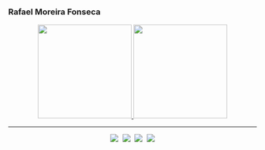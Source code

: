 ### Rafael Moreira Fonseca

<div align="center">
  <a href="https://github.com/RafaelMFonseca">
    <img height="190em" src="https://github-readme-stats-alpha-ashen.vercel.app/api?username=RafaelMFonseca&show_icons=true&theme=dracula&include_all_commits=true&count_private=true&hide=contribs&hide_rank=true"/>
    <img height="190em" src="https://github-readme-stats-alpha-ashen.vercel.app/api/top-langs/?username=RafaelMFonseca&layout=compact&langs_count=7&theme=dracula&hide=php,python,lua"/>
  </a>
</div>

---

<p align="center">
    <samp>
      <a href="https://rafaelmfonseca.github.io/blog/"><img src="https://img.shields.io/badge/-blog-%23333?style=for-the-badge&logo=blogger&logoColor=white"></a>
      <a href="https://www.linkedin.com/in/rafael-moreira-fonseca/"><img src="https://img.shields.io/badge/-Linkedin-%23333?style=for-the-badge&logo=linkedin&logoColor=white"></a>
      <a href="https://twitter.com/rafamfonseca"><img src="https://img.shields.io/badge/-twitter-%23333?style=for-the-badge&logo=twitter&logoColor=white"></a>
      <a href="https://www.goodreads.com/user/show/145559601-rafael-fonseca"><img src="https://img.shields.io/badge/-goodreads-%23333?style=for-the-badge&logo=goodreads&logoColor=white"></a>
    </samp>
</p>
